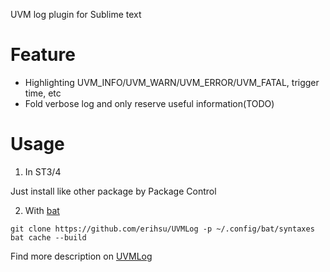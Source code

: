UVM log plugin for Sublime text

# Feature

* Highlighting UVM_INFO/UVM_WARN/UVM_ERROR/UVM_FATAL, trigger time, etc
* Fold verbose log and only reserve useful information(TODO)

# Usage

1. In ST3/4

Just install like other package by Package Control

2. With [bat](https://github.com/sharkdp/bat)
```
git clone https://github.com/erihsu/UVMLog -p ~/.config/bat/syntaxes
bat cache --build
```
   
Find more description on [UVMLog](http://xuzhenyu.info/2022-02-02-make-your-UVM-based-simulation-log-more-comfortable-with-UVMLog/)
